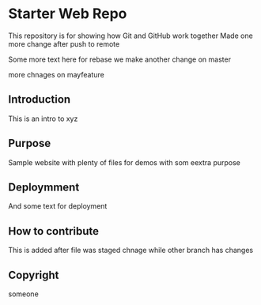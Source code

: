 # Starter Web Repo

This repository is for showing how Git and GitHub work together
Made one more change after push to remote

Some more text here for rebase
we make another change on master 

more chnages on mayfeature

## Introduction

This is an intro to xyz

## Purpose

Sample website with plenty of files for demos with som eextra purpose

## Deploymment

And some text for deployment

## How to contribute

This is added after file was staged
chnage while other branch has changes

## Copyright
someone